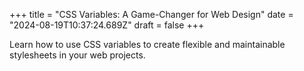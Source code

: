 +++
title = "CSS Variables: A Game-Changer for Web Design"
date = "2024-08-19T10:37:24.689Z"
draft = false
+++

  Learn how to use CSS variables to create flexible and maintainable stylesheets in your web projects.
        